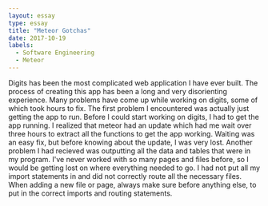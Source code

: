 ```yaml
---
layout: essay
type: essay
title: "Meteor Gotchas"
date: 2017-10-19
labels:
  - Software Engineering
  - Meteor
---
```




Digits has been the most complicated web application I have ever built. The process of creating this app has been 
a long and very disorienting experience. Many problems have come up while working on digits, some of which took hours to fix.
The first problem I encountered was actually just getting the app to run. Before I could start working on digits, I had to get the 
app running. I realized that meteor had an update which had me wait over three hours to extract all the functions to get the app
working. Waiting was an easy fix, but before knowing about the update, I was very lost.
Another problem I had recieved was outputting all the data and tables that were in my program. I've never worked with so many pages
and files before, so I would be getting lost on where everything needed to go. I had not put all my import statements in and did not 
correctly route all the necessary files. When adding a new file or page, always make sure before anything else, to put in the
correct imports and routing statements. 




